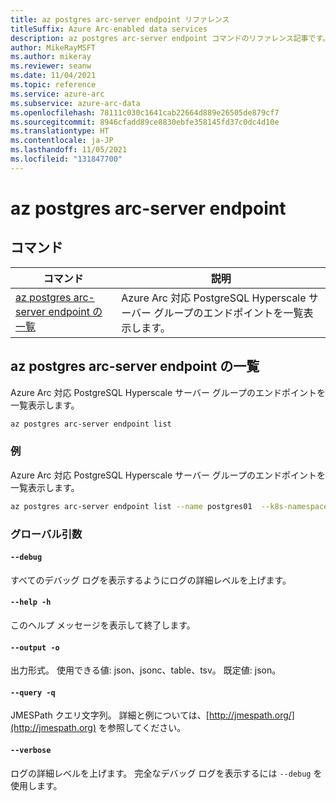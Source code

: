 ```yaml
---
title: az postgres arc-server endpoint リファレンス
titleSuffix: Azure Arc-enabled data services
description: az postgres arc-server endpoint コマンドのリファレンス記事です。
author: MikeRayMSFT
ms.author: mikeray
ms.reviewer: seanw
ms.date: 11/04/2021
ms.topic: reference
ms.service: azure-arc
ms.subservice: azure-arc-data
ms.openlocfilehash: 78111c030c1641cab22664d889e26505de879cf7
ms.sourcegitcommit: 8946cfadd89ce8830ebfe358145fd37c0dc4d10e
ms.translationtype: HT
ms.contentlocale: ja-JP
ms.lasthandoff: 11/05/2021
ms.locfileid: "131847700"
---
```

# <a name="az-postgres-arc-server-endpoint"></a>az postgres arc-server endpoint
## <a name="commands"></a>コマンド
| コマンド | 説明|
| --- | --- |
[az postgres arc-server endpoint の一覧](#az-postgres-arc-server-endpoint-list) | Azure Arc 対応 PostgreSQL Hyperscale サーバー グループのエンドポイントを一覧表示します。
## <a name="az-postgres-arc-server-endpoint-list"></a>az postgres arc-server endpoint の一覧
Azure Arc 対応 PostgreSQL Hyperscale サーバー グループのエンドポイントを一覧表示します。
```bash
az postgres arc-server endpoint list 
```
### <a name="examples"></a>例
Azure Arc 対応 PostgreSQL Hyperscale サーバー グループのエンドポイントを一覧表示します。
```bash
az postgres arc-server endpoint list --name postgres01  --k8s-namespace namespace --use-k8s
```
### <a name="global-arguments"></a>グローバル引数
#### `--debug`
すべてのデバッグ ログを表示するようにログの詳細レベルを上げます。
#### `--help -h`
このヘルプ メッセージを表示して終了します。
#### `--output -o`
出力形式。  使用できる値: json、jsonc、table、tsv。  既定値: json。
#### `--query -q`
JMESPath クエリ文字列。 詳細と例については、[http://jmespath.org/](http://jmespath.org) を参照してください。
#### `--verbose`
ログの詳細レベルを上げます。 完全なデバッグ ログを表示するには `--debug` を使用します。
